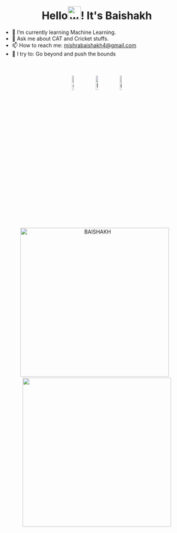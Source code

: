 <h1 align="center">Hello<img alt="wave" src="https://emojis.slackmojis.com/emojis/images/1588177020/8809/wave_hello.gif?1588177020" width="35">! It's Baishakh</h1>

- 🌱 I’m currently learning Machine Learning.
- 💬 Ask me about CAT and Cricket stuffs.
- 📫 How to reach me: mishrabaishakh4@gmail.com
- 🧗 I try to: Go beyond and push the bounds

</br>




<p align="center" >
	<a href="https://github.com/BAISHAKH"><img alt="github" width="10%" style="padding:5px" src="https://img.icons8.com/clouds/100/000000/github.png"/></a>
	<a href="https://www.linkedin.com/in/baishakh-mishra-911b92155//"><img alt="linkedin" width="10%" style="padding:5px" src="https://img.icons8.com/clouds/100/000000/linkedin.png"/></a>
	<a href="https://www.instagram.com/_b_a_i_s_h_a_k_h_/"><img alt="instagram" width="10%" style="padding:5px" src="https://img.icons8.com/clouds/100/000000/instagram.png"/></a>
	
</p>



<p align='center'><img width="400" src="https://github-readme-streak-stats.herokuapp.com/?user=BAISHAKH&theme=radical" alt="BAISHAKH" />&nbsp; &nbsp;<img width="400" src="https://github-readme-stats.vercel.app/api?username=BAISHAKH&count_private=true&theme=radical"/></p>

<!--START_SECTION_PROFILE_VIEWS:readme-info-->
<!--END_SECTION_PROFILE_VIEWS:readme-info-->

<!--START_SECTION_LINES_OF_CODE:readme-info-->
<!--END_SECTION_LINES_OF_CODE:readme-info-->

<!--START_CONTRIBUTIONS:readme-info-->
<!--END_CONTRIBUTIONS:readme-info-->

<!--START_SECTION_DAILY_COMMIT:readme-info-->
<!--END_SECTION_DAILY_COMMIT:readme-info-->

<!--START_SECTION_WEEKLY_COMMIT:readme-info-->
<!--END_SECTION_WEEKLY_COMMIT:readme-info-->

<!--START_SECTION_LANGUAGE:readme-info-->
<!--END_SECTION_LANGUAGE:readme-info-->
